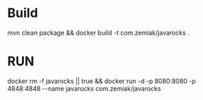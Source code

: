 # Build
mvn clean package && docker build -t com.zemiak/javarocks .

# RUN

docker rm -f javarocks || true && docker run -d -p 8080:8080 -p 4848:4848 --name javarocks com.zemiak/javarocks 